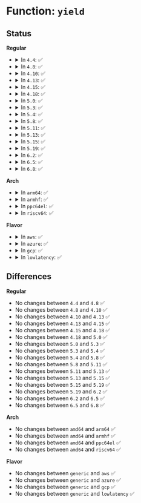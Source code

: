 # Function: <code>yield</code>

## Status
<b>Regular</b>
<ul>
<li>
<details>
<summary>In <code>4.4</code>: ✅</summary>

```c
void yield();
```

**Collision:** Unique Global

**Inline:** No

**Transformation:** False

**Instances:**

```
In kernel/sched/core.c (ffffffff81820700)
Location: kernel/sched/core.c:4689
Inline: False
Direct callers:
  - kernel/softirq.c:tasklet_kill
  - kernel/softirq.c:tasklet_kill
  - fs/buffer.c:free_more_memory
  - drivers/usb/core/message.c:usb_sg_wait
  - net/sched/sch_generic.c:dev_deactivate_many
  - net/netlink/af_netlink.c:netlink_broadcast_filtered
```
**Symbols:**

```
ffffffff81820700-ffffffff81820734: yield (STB_GLOBAL)
```
</details>
</li>
<li>
<details>
<summary>In <code>4.8</code>: ✅</summary>

```c
void yield();
```

**Collision:** Unique Global

**Inline:** No

**Transformation:** False

**Instances:**

```
In kernel/sched/core.c (ffffffff8189ab60)
Location: kernel/sched/core.c:4940
Inline: False
Direct callers:
  - kernel/softirq.c:tasklet_kill
  - fs/buffer.c:free_more_memory
  - drivers/usb/core/message.c:usb_sg_wait
  - net/sched/sch_generic.c:dev_deactivate_many
  - net/netlink/af_netlink.c:netlink_broadcast_filtered
```
**Symbols:**

```
ffffffff8189ab60-ffffffff8189ab94: yield (STB_GLOBAL)
```
</details>
</li>
<li>
<details>
<summary>In <code>4.10</code>: ✅</summary>

```c
void yield();
```

**Collision:** Unique Global

**Inline:** No

**Transformation:** False

**Instances:**

```
In kernel/sched/core.c (ffffffff818cf170)
Location: kernel/sched/core.c:4979
Inline: False
Direct callers:
  - kernel/softirq.c:tasklet_kill
  - fs/buffer.c:free_more_memory
  - drivers/usb/core/message.c:usb_sg_wait
  - net/sched/sch_generic.c:dev_deactivate_many
  - net/netlink/af_netlink.c:netlink_broadcast_filtered
```
**Symbols:**

```
ffffffff818cf170-ffffffff818cf1a5: yield (STB_GLOBAL)
```
</details>
</li>
<li>
<details>
<summary>In <code>4.13</code>: ✅</summary>

```c
void yield();
```

**Collision:** Unique Global

**Inline:** No

**Transformation:** False

**Instances:**

```
In kernel/sched/core.c (ffffffff81906710)
Location: kernel/sched/core.c:4880
Inline: False
Direct callers:
  - kernel/softirq.c:tasklet_kill
  - fs/buffer.c:free_more_memory
  - drivers/usb/core/message.c:usb_sg_wait
  - net/sched/sch_generic.c:dev_deactivate_many
  - net/netlink/af_netlink.c:netlink_broadcast_filtered
```
**Symbols:**

```
ffffffff81906710-ffffffff81906745: yield (STB_GLOBAL)
```
</details>
</li>
<li>
<details>
<summary>In <code>4.15</code>: ✅</summary>

```c
void yield();
```

**Collision:** Unique Global

**Inline:** No

**Transformation:** False

**Instances:**

```
In kernel/sched/core.c (ffffffff81990780)
Location: kernel/sched/core.c:4925
Inline: False
Direct callers:
  - kernel/softirq.c:tasklet_kill
  - drivers/usb/core/message.c:usb_sg_wait
  - net/sched/sch_generic.c:dev_deactivate_many
  - net/netlink/af_netlink.c:netlink_broadcast_filtered
```
**Symbols:**

```
ffffffff81990780-ffffffff819907b5: yield (STB_GLOBAL)
```
</details>
</li>
<li>
<details>
<summary>In <code>4.18</code>: ✅</summary>

```c
void yield();
```

**Collision:** Unique Global

**Inline:** No

**Transformation:** False

**Instances:**

```
In kernel/sched/core.c (ffffffff819ecc90)
Location: kernel/sched/core.c:5050
Inline: False
Direct callers:
  - drivers/usb/core/message.c:usb_sg_wait
  - net/sched/sch_generic.c:dev_deactivate_many
  - net/netlink/af_netlink.c:netlink_broadcast_filtered
```
**Symbols:**

```
ffffffff819ecc90-ffffffff819eccc5: yield (STB_GLOBAL)
```
</details>
</li>
<li>
<details>
<summary>In <code>5.0</code>: ✅</summary>

```c
void yield();
```

**Collision:** Unique Global

**Inline:** No

**Transformation:** False

**Instances:**

```
In kernel/sched/core.c (ffffffff81a27ed0)
Location: kernel/sched/core.c:5033
Inline: False
Direct callers:
  - drivers/usb/core/message.c:usb_sg_wait
  - net/sched/sch_generic.c:dev_deactivate_many
  - net/netlink/af_netlink.c:netlink_broadcast_filtered
```
**Symbols:**

```
ffffffff81a27ed0-ffffffff81a27f05: yield (STB_GLOBAL)
```
</details>
</li>
<li>
<details>
<summary>In <code>5.3</code>: ✅</summary>

```c
void yield();
```

**Collision:** Unique Global

**Inline:** No

**Transformation:** False

**Instances:**

```
In kernel/sched/core.c (ffffffff81a98650)
Location: kernel/sched/core.c:5486
Inline: False
Direct callers:
  - kernel/softirq.c:tasklet_kill
  - drivers/usb/core/message.c:usb_sg_wait
  - net/sched/sch_generic.c:dev_deactivate_many
  - net/netlink/af_netlink.c:netlink_broadcast_filtered
```
**Symbols:**

```
ffffffff81a98650-ffffffff81a98685: yield (STB_GLOBAL)
```
</details>
</li>
<li>
<details>
<summary>In <code>5.4</code>: ✅</summary>

```c
void yield();
```

**Collision:** Unique Global

**Inline:** No

**Transformation:** False

**Instances:**

```
In kernel/sched/core.c (ffffffff81acffa0)
Location: kernel/sched/core.c:5677
Inline: False
Direct callers:
  - kernel/softirq.c:tasklet_kill
  - drivers/usb/core/message.c:usb_sg_wait
  - net/sched/sch_generic.c:dev_deactivate_many
  - net/netlink/af_netlink.c:netlink_broadcast_filtered
```
**Symbols:**

```
ffffffff81acffa0-ffffffff81acffd5: yield (STB_GLOBAL)
```
</details>
</li>
<li>
<details>
<summary>In <code>5.8</code>: ✅</summary>

```c
void yield();
```

**Collision:** Unique Global

**Inline:** No

**Transformation:** False

**Instances:**

```
In kernel/sched/core.c (ffffffff81bc8900)
Location: kernel/sched/core.c:5910
Inline: False
Direct callers:
  - kernel/softirq.c:tasklet_kill
  - drivers/usb/core/message.c:usb_sg_wait
  - net/netlink/af_netlink.c:netlink_broadcast_filtered
```
**Symbols:**

```
ffffffff81bc8900-ffffffff81bc8935: yield (STB_GLOBAL)
```
</details>
</li>
<li>
<details>
<summary>In <code>5.11</code>: ✅</summary>

```c
void yield();
```

**Collision:** Unique Global

**Inline:** No

**Transformation:** False

**Instances:**

```
In kernel/sched/core.c (ffffffff81c416d0)
Location: kernel/sched/core.c:6730
Inline: False
Direct callers:
  - kernel/softirq.c:tasklet_kill
  - drivers/usb/core/message.c:usb_sg_wait
  - net/netlink/af_netlink.c:netlink_broadcast_filtered
```
**Symbols:**

```
ffffffff81c416d0-ffffffff81c41705: yield (STB_GLOBAL)
```
</details>
</li>
<li>
<details>
<summary>In <code>5.13</code>: ✅</summary>

```c
void yield();
```

**Collision:** Unique Global

**Inline:** No

**Transformation:** False

**Instances:**

```
In kernel/sched/core.c (ffffffff81c33640)
Location: kernel/sched/core.c:7081
Inline: False
Direct callers:
  - drivers/usb/core/message.c:usb_sg_wait
  - net/netlink/af_netlink.c:netlink_broadcast_filtered
```
**Symbols:**

```
ffffffff81c33640-ffffffff81c33675: yield (STB_GLOBAL)
```
</details>
</li>
<li>
<details>
<summary>In <code>5.15</code>: ✅</summary>

```c
void yield();
```

**Collision:** Unique Global

**Inline:** No

**Transformation:** False

**Instances:**

```
In kernel/sched/core.c (ffffffff81d51f60)
Location: kernel/sched/core.c:8279
Inline: False
Direct callers:
  - drivers/usb/core/message.c:usb_sg_wait
  - net/netlink/af_netlink.c:netlink_broadcast_filtered
```
**Symbols:**

```
ffffffff81d51f60-ffffffff81d51f7e: yield (STB_GLOBAL)
```
</details>
</li>
<li>
<details>
<summary>In <code>5.19</code>: ✅</summary>

```c
void yield();
```

**Collision:** Unique Global

**Inline:** No

**Transformation:** False

**Instances:**

```
In kernel/sched/core.c (ffffffff81f22530)
Location: kernel/sched/core.c:8571
Inline: False
Direct callers:
  - drivers/usb/core/message.c:usb_sg_wait
  - net/netlink/af_netlink.c:netlink_broadcast
```
**Symbols:**

```
ffffffff81f22530-ffffffff81f22556: yield (STB_GLOBAL)
```
</details>
</li>
<li>
<details>
<summary>In <code>6.2</code>: ✅</summary>

```c
void yield();
```

**Collision:** Unique Global

**Inline:** No

**Transformation:** False

**Instances:**

```
In kernel/sched/core.c (ffffffff820ccdc0)
Location: kernel/sched/core.c:8755
Inline: False
Direct callers:
  - drivers/usb/core/message.c:usb_sg_wait
  - net/netlink/af_netlink.c:netlink_broadcast
```
**Symbols:**

```
ffffffff820ccdc0-ffffffff820ccde6: yield (STB_GLOBAL)
```
</details>
</li>
<li>
<details>
<summary>In <code>6.5</code>: ✅</summary>

```c
void yield();
```

**Collision:** Unique Global

**Inline:** No

**Transformation:** False

**Instances:**

```
In kernel/sched/core.c (ffffffff821511d0)
Location: kernel/sched/core.c:8912
Inline: False
Direct callers:
  - drivers/usb/core/message.c:usb_sg_wait
  - net/netlink/af_netlink.c:netlink_broadcast
```
**Symbols:**

```
ffffffff821511d0-ffffffff821511f6: yield (STB_GLOBAL)
```
</details>
</li>
<li>
<details>
<summary>In <code>6.8</code>: ✅</summary>

```c
void yield();
```

**Collision:** Unique Global

**Inline:** No

**Transformation:** False

**Instances:**

```
In kernel/sched/core.c (ffffffff82233f80)
Location: kernel/sched/core.c:8916
Inline: False
Direct callers:
  - drivers/usb/core/message.c:usb_sg_wait
  - net/netlink/af_netlink.c:netlink_broadcast_filtered
```
**Symbols:**

```
ffffffff82233f80-ffffffff82233fa6: yield (STB_GLOBAL)
```
</details>
</li>
</ul>
<b>Arch</b>
<ul>
<li>
<details>
<summary>In <code>arm64</code>: ✅</summary>

```c
void yield();
```

**Collision:** Unique Global

**Inline:** No

**Transformation:** False

**Instances:**

```
In kernel/sched/core.c (ffff800010da1c90)
Location: kernel/sched/core.c:5677
Inline: False
Direct callers:
  - kernel/softirq.c:tasklet_kill
  - kernel/softirq.c:tasklet_kill
  - drivers/usb/core/message.c:usb_sg_wait
  - net/sched/sch_generic.c:dev_deactivate_many
  - net/netlink/af_netlink.c:netlink_broadcast_filtered
```
**Symbols:**

```
ffff800010da1c90-ffff800010da1ce8: yield (STB_GLOBAL)
```
</details>
</li>
<li>
<details>
<summary>In <code>armhf</code>: ✅</summary>

```c
void yield();
```

**Collision:** Unique Global

**Inline:** No

**Transformation:** False

**Instances:**

```
In kernel/sched/core.c (c0e99d6c)
Location: kernel/sched/core.c:5677
Inline: False
Direct callers:
  - kernel/softirq.c:tasklet_kill
  - drivers/usb/core/message.c:usb_sg_wait
  - net/sched/sch_generic.c:dev_deactivate_many
  - net/netlink/af_netlink.c:netlink_broadcast_filtered
```
**Symbols:**

```
c0e99d6c-c0e99ddc: yield (STB_GLOBAL)
```
</details>
</li>
<li>
<details>
<summary>In <code>ppc64el</code>: ✅</summary>

```c
void yield();
```

**Collision:** Unique Global

**Inline:** No

**Transformation:** False

**Instances:**

```
In kernel/sched/core.c (c000000000ee2eb0)
Location: kernel/sched/core.c:5677
Inline: False
Direct callers:
  - kernel/softirq.c:tasklet_kill
  - drivers/usb/core/message.c:usb_sg_wait
  - net/sched/sch_generic.c:dev_deactivate_many
  - net/netlink/af_netlink.c:netlink_broadcast_filtered
```
**Symbols:**

```
c000000000ee2eb0-c000000000ee2f0c: yield (STB_GLOBAL)
```
</details>
</li>
<li>
<details>
<summary>In <code>riscv64</code>: ✅</summary>

```c
void yield();
```

**Collision:** Unique Global

**Inline:** No

**Transformation:** False

**Instances:**

```
In kernel/sched/core.c (ffffffe0008c53b2)
Location: kernel/sched/core.c:5677
Inline: False
Direct callers:
  - kernel/softirq.c:tasklet_kill
  - drivers/usb/core/message.c:usb_sg_wait
  - net/sched/sch_generic.c:dev_deactivate_many
  - net/netlink/af_netlink.c:netlink_broadcast_filtered
```
**Symbols:**

```
ffffffe0008c53b2-ffffffe0008c53dc: yield (STB_GLOBAL)
```
</details>
</li>
</ul>
<b>Flavor</b>
<ul>
<li>
<details>
<summary>In <code>aws</code>: ✅</summary>

```c
void yield();
```

**Collision:** Unique Global

**Inline:** No

**Transformation:** False

**Instances:**

```
In kernel/sched/core.c (ffffffff81a6ee10)
Location: kernel/sched/core.c:5677
Inline: False
Direct callers:
  - kernel/softirq.c:tasklet_kill
  - drivers/usb/core/message.c:usb_sg_wait
  - net/sched/sch_generic.c:dev_deactivate_many
  - net/netlink/af_netlink.c:netlink_broadcast_filtered
```
**Symbols:**

```
ffffffff81a6ee10-ffffffff81a6ee45: yield (STB_GLOBAL)
```
</details>
</li>
<li>
<details>
<summary>In <code>azure</code>: ✅</summary>

```c
void yield();
```

**Collision:** Unique Global

**Inline:** No

**Transformation:** False

**Instances:**

```
In kernel/sched/core.c (ffffffff81a2b1f0)
Location: kernel/sched/core.c:5677
Inline: False
Direct callers:
  - kernel/softirq.c:tasklet_kill
  - drivers/usb/core/message.c:usb_sg_wait
  - net/sched/sch_generic.c:dev_deactivate_many
  - net/netlink/af_netlink.c:netlink_broadcast_filtered
```
**Symbols:**

```
ffffffff81a2b1f0-ffffffff81a2b225: yield (STB_GLOBAL)
```
</details>
</li>
<li>
<details>
<summary>In <code>gcp</code>: ✅</summary>

```c
void yield();
```

**Collision:** Unique Global

**Inline:** No

**Transformation:** False

**Instances:**

```
In kernel/sched/core.c (ffffffff81adb220)
Location: kernel/sched/core.c:5677
Inline: False
Direct callers:
  - kernel/softirq.c:tasklet_kill
  - drivers/usb/core/message.c:usb_sg_wait
  - net/sched/sch_generic.c:dev_deactivate_many
  - net/netlink/af_netlink.c:netlink_broadcast_filtered
```
**Symbols:**

```
ffffffff81adb220-ffffffff81adb255: yield (STB_GLOBAL)
```
</details>
</li>
<li>
<details>
<summary>In <code>lowlatency</code>: ✅</summary>

```c
void yield();
```

**Collision:** Unique Global

**Inline:** No

**Transformation:** False

**Instances:**

```
In kernel/sched/core.c (ffffffff81ae7700)
Location: kernel/sched/core.c:5677
Inline: False
Direct callers:
  - kernel/softirq.c:tasklet_kill
  - drivers/usb/core/message.c:usb_sg_wait
  - net/sched/sch_generic.c:dev_deactivate_many
  - net/netlink/af_netlink.c:netlink_broadcast_filtered
```
**Symbols:**

```
ffffffff81ae7700-ffffffff81ae7735: yield (STB_GLOBAL)
```
</details>
</li>
</ul>

## Differences
<b>Regular</b>
<ul>
<li>
No changes between <code>4.4</code> and <code>4.8</code> ✅
</li>
<li>
No changes between <code>4.8</code> and <code>4.10</code> ✅
</li>
<li>
No changes between <code>4.10</code> and <code>4.13</code> ✅
</li>
<li>
No changes between <code>4.13</code> and <code>4.15</code> ✅
</li>
<li>
No changes between <code>4.15</code> and <code>4.18</code> ✅
</li>
<li>
No changes between <code>4.18</code> and <code>5.0</code> ✅
</li>
<li>
No changes between <code>5.0</code> and <code>5.3</code> ✅
</li>
<li>
No changes between <code>5.3</code> and <code>5.4</code> ✅
</li>
<li>
No changes between <code>5.4</code> and <code>5.8</code> ✅
</li>
<li>
No changes between <code>5.8</code> and <code>5.11</code> ✅
</li>
<li>
No changes between <code>5.11</code> and <code>5.13</code> ✅
</li>
<li>
No changes between <code>5.13</code> and <code>5.15</code> ✅
</li>
<li>
No changes between <code>5.15</code> and <code>5.19</code> ✅
</li>
<li>
No changes between <code>5.19</code> and <code>6.2</code> ✅
</li>
<li>
No changes between <code>6.2</code> and <code>6.5</code> ✅
</li>
<li>
No changes between <code>6.5</code> and <code>6.8</code> ✅
</li>
</ul>
<b>Arch</b>
<ul>
<li>
No changes between <code>amd64</code> and <code>arm64</code> ✅
</li>
<li>
No changes between <code>amd64</code> and <code>armhf</code> ✅
</li>
<li>
No changes between <code>amd64</code> and <code>ppc64el</code> ✅
</li>
<li>
No changes between <code>amd64</code> and <code>riscv64</code> ✅
</li>
</ul>
<b>Flavor</b>
<ul>
<li>
No changes between <code>generic</code> and <code>aws</code> ✅
</li>
<li>
No changes between <code>generic</code> and <code>azure</code> ✅
</li>
<li>
No changes between <code>generic</code> and <code>gcp</code> ✅
</li>
<li>
No changes between <code>generic</code> and <code>lowlatency</code> ✅
</li>
</ul>
